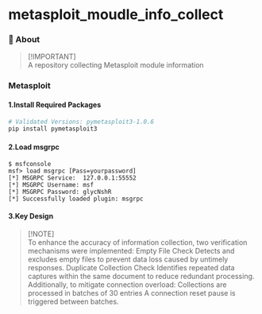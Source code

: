 # metasploit_moudle_info_collect

### 🚀 About
> [!IMPORTANT]\
> A repository collecting Metasploit module information

### Metasploit

#### 1.Install Required Packages
```bash
# Validated Versions: pymetasploit3-1.0.6
pip install pymetasploit3 
```

#### 2.Load msgrpc
```
$ msfconsole
msf> load msgrpc [Pass=yourpassword]
[*] MSGRPC Service:  127.0.0.1:55552 
[*] MSGRPC Username: msf
[*] MSGRPC Password: glycNshR
[*] Successfully loaded plugin: msgrpc
```

#### 3.Key Design
> [!NOTE]\
> To enhance the accuracy of information collection, two verification mechanisms were implemented:
    Empty File Check
        Detects and excludes empty files to prevent data loss caused by untimely responses.
    Duplicate Collection Check
        Identifies repeated data captures within the same document to reduce redundant processing.
Additionally, to mitigate connection overload:
    Collections are processed in batches of 30 entries
    A connection reset pause is triggered between batches.
